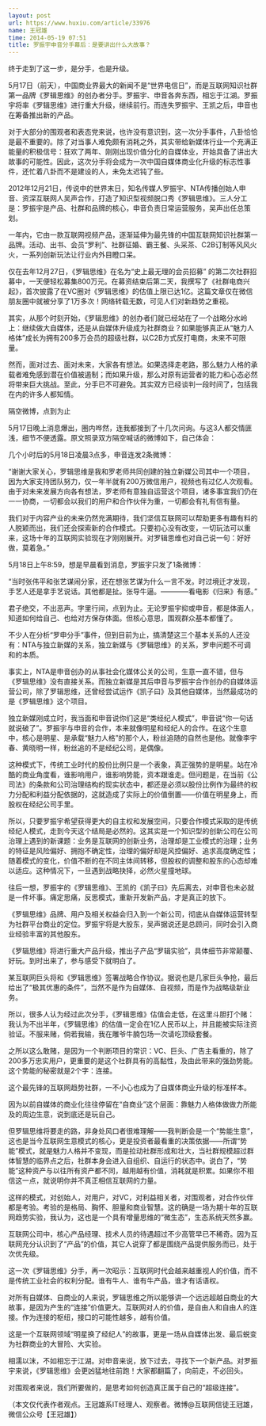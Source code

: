 ```yaml
---
layout: post
url: https://www.huxiu.com/article/33976
name: 王冠雄
time: 2014-05-19 07:51
title: 罗振宇申音分手幕后：是要讲出什么大故事？
---
```

终于走到了这一步，是分手，也是升级。

5月17日（前天），中国商业界最大的新闻不是“世界电信日”，而是互联网知识社群第一品牌《罗辑思维》的创办者分手。罗振宇、申音各奔东西，相忘于江湖。罗振宇将率《罗辑思维》进行重大升级，继续前行。而连失罗振宇、王凯之后，申音也在筹备推出新的产品。

对于大部分的围观者和表态党来说，也许没有意识到，这一次分手事件，八卦恰恰是最不重要的。除了对当事人难免颇有消耗之外，其实带给新媒体行业一个充满正能量的积极信号：狂欢了两年、刚刚出现价值分化的自媒体业，开始具备了讲出大故事的可能性。因此，这次分手将会成为一次中国自媒体商业化升级的标志性事件，还忙着八卦而不是建设的人，未免太迟钝了些。

2012年12月21日，传说中的世界末日，知名传媒人罗振宇、NTA传播创始人申音、资深互联网人吴声合作，打造了知识型视频脱口秀《罗辑思维》。三人分工是：罗振宇是产品、社群和品牌的核心，申音负责日常运营服务，吴声出任总策划。

一年内，它由一款互联网视频产品，逐渐延伸为最先锋的中国互联网知识社群第一品牌。活动、出书、会员“罗利”、社群征婚、霸王餐、头采茶、C2B订制等风风火火，一系列创新玩法让行业内外目瞪口呆。

仅在去年12月27日，《罗辑思维》在名为“史上最无理的会员招募” 的第二次社群招募中，一天便轻松募集800万元。在募资结束后第二天，我撰写了《社群电商兴起》，首次披露了在VC圈对《罗辑思维》的估值上限已达1亿。这篇文章仅在微信朋友圈中就被分享了1万多次！网络转载无数，可见人们对新趋势之重视。

其实，从那个时刻开始，《罗辑思维》的创办者们就已经站在了一个战略分水岭上：继续做大自媒体，还是从自媒体升级成为社群商业？如果能够真正从“魅力人格体”成长为拥有200多万会员的超级社群，以C2B方式反打电商，未来不可限量。

然而，面对过去、面对未来，大家各有想法。如果选择走老路，那么魅力人格的承载者难免感到潜在价值被遏制；而如果升级，那么对原有运营者的能力和心态必然将带来巨大挑战。至此，分手已不可避免。其实双方已经谈判一段时间了，包括我在内的许多人都知情。

隔空微博，点到为止

5月17日晚上消息爆出，圈内哗然，连我都接到了十几次问询。与这3人都交情匪浅，细节不便透露。原文照录双方隔空喊话的微博如下，自己体会：

几个小时后的5月18日凌晨3点多，申音连发2条微博：

“谢谢大家关心，罗辑思维是我和罗老师共同创建的独立新媒公司其中一个项目，因为大家支持团队努力，仅一年半就有200万微信用户，视频也有过亿人次观看。由于对未来发展方向各有想法，罗老师有意独自运营这个项目，诸多事宜我们仍在一一协商，一切都会以我们的用户和合作伙伴为重，一切都会有礼有信有量。

我们对于内容产业的未来仍然充满期待，我们坚信互联网可以帮助更多有趣有料的人脱颖而出，我们还会探索新的合作模式。只要初心没有改变，一切玩法可以重来，这场十年的互联网实验现在才刚刚展开。对罗辑思维也对自己说一句：好好做，莫着急。”

5月18日上午8:59，想是早晨看到消息，罗振宇只发了1条微博：

“当时张伟平和张艺谋闹分家，还在想张艺谋为什么一言不发。时过境迁才发现，手艺人还是拿手艺说话。其他都是扯。张导牛逼。————看电影《归来》有感。”

君子绝交，不出恶声。字里行间，点到为止。无论罗振宇抑或申音，都是体面人，知道如何给自己、也给对方保存体面。但核心意思，围观群众基本都懂了。

不少人在分析“罗申分手”事件，但到目前为止，搞清楚这三个基本关系的人还没有：NTA与独立新媒的关系，独立新媒与《罗辑思维》的关系，罗申问题不可调和的本质。

事实上，NTA是申音创办的从事社会化媒体公关的公司，生意一直不错，但与《罗辑思维》没有直接关系。而独立新媒是其后申音与罗振宇合作创办的自媒体运营公司，除了罗辑思维，还曾经尝试运作《凯子曰》及其他自媒体，当然最成功的是《罗辑思维》这个项目。

独立新媒刚成立时，我当面和申音说你们这是“类经纪人模式”，申音说“你一句话就说破了”。罗振宇与申音的合作，本来就像明星和经纪人的合作。在这个生意中，核心是明星、是承载“魅力人格”的那个人，粉丝追随的自然也是他。就像李宇春、黄晓明一样，粉丝追的不是经纪公司，是偶像。

这种模式下，传统工业时代的股份比例只是一个表象，真正强势的是明星。站在冷酷的商业角度看，谁影响用户，谁影响势能，资本跟谁走。但问题是，在当前《公司法》的条款和公司治理结构的现实状态中，都还是必须以股份比例作为最终的权力分配和利益分配依据的，这就造成了实际上的价值倒置——价值在明星身上，而股权在经纪公司手里。

所以，只要罗振宇希望获得更大的自主权和发展空间，只要合作模式采取的是传统经纪人模式，走到今天这个结局是必然的。这其实是一个知识型的创新公司在公司治理上遇到的新课题：业务是互联网的创新业务，治理却是工业模式的治理；业务的特征是风险偏好、拥抱不确定性，治理的偏好却是风控偏好、追求高度确定性；随着模式的变化，价值不断的在不同主体间转移，但股权的调整和股东的心态却难以适应。这种情况下，一旦遇到战略抉择，必然火星撞地球。

往后一想，罗振宇的《罗辑思维》、王凯的《凯子曰》先后离去，对申音也未必就是一件坏事。痛定思痛，反思模式，重新开发新产品，才是真正的放下。

《罗辑思维》品牌、用户及相关权益会归入到一个新公司，彻底从自媒体运营转型为社群平台商业的定位。罗振宇将是大股东，吴声据说还是总顾问，同时会引入商业经验丰富的其他股东。

《罗辑思维》将进行重大产品升级，推出子产品“罗辑实验”，具体细节非常颠覆、好玩。到时出来了，参与感受下就明白了。

某互联网巨头将和《罗辑思维》签署战略合作协议。据说也是几家巨头争抢，最后给出了“极其优惠的条件”，当然不是作为自媒体、自视频，而是作为战略级新业务。

所以，很多人认为经过此次分手，《罗辑思维》估值会走低，在这里斗胆打个赌：我认为不出半年，《罗辑思维》的估值一定会在1亿人民币以上，并且能被实际注资验证。不服来赌，倘若我输，我在雕爷牛腩包场一次请吃顶级套餐。

之所以这么敢赌，是因为一个判断项目的常识：VC、巨头、广告主看重的，除了200多万忠实用户，更重要的是这个社群具有的高黏性，及由此带来的强劲势能。这个势能的秘密就是2个字：连接。

这个最先锋的互联网趋势社群，一不小心也成为了自媒体商业升级的标准样本。

因为以前自媒体的商业化往往停留在“自商业”这个层面：靠魅力人格体做做力所能及的周边生意，说到底还是玩自己。

但罗辑思维将要走的路，非身处风口者很难理解——我判断会是一个“势能生意”，这也是当今互联网生意模式的核心，更是投资者最看重的决策依据——所谓“势能”模式，就是魅力人格并不变现，而是拉动社群形成和壮大，当社群规模超过群体智慧的临界点之后，社群本身会进入自组织、自运行的状态中。说白了，“势能”这种资产与以往所有资产都不同，越用越有价值，消耗就是积累。如果你不相信这一点，就说明你并不真正相信互联网的力量。

这样的模式，对创始人，对用户，对VC，对利益相关者，对围观者，对合作伙伴都是考验。考验的是格局、胸怀、胆量和商业智慧。这的确是一场为期十年的互联网趋势实验，我认为，这也是一个具有增量思维的“微生态”，生态系统天然多赢。

互联网公司中，核心产品经理、技术人员的待遇超过不少高管早已不稀奇。因为互联网充分认识到了“产品”的价值，其它人说穿了都是围绕产品提供服务而已，处于次优先级。

这一次《罗辑思维》分手，再一次昭示：互联网时代会越来越重视人的价值，而不是传统工业社会的权利分配。谁有牛人、谁有牛产品，谁才有话语权。

对所有自媒体、自商业的人来说，罗辑思维之所以能够讲一个远远超越自商业的大故事，是因为产生的“连接”价值更大。互联网对人的价值，是自由人和自由人的连接。作为连接的枢纽，接口的可能性越多，越有价值。

这是一个互联网领域“明星换了经纪人”的故事，更是一场从自媒体出发、最后蜕变为社群商业的大冒险、大实验。

相濡以沫，不如相忘于江湖。对申音来说，放下过去，寻找下一个新产品。对罗振宇来说，《罗辑思维》会更凶猛地往前跑！大家都翻篇了，向前走，不必回头。

对围观者来说，我们所要做的，是思考如何创造真正属于自己的“超级连接”。

（本文仅代表作者观点。王冠雄系IT经理人、观察者。微博@互联网信徒王冠雄，微信公众号【王冠雄】）


